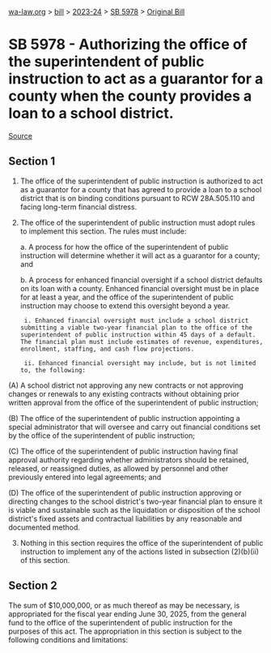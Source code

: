 [wa-law.org](/) > [bill](/bill/) > [2023-24](/bill/2023-24/) > [SB 5978](/bill/2023-24/sb/5978/) > [Original Bill](/bill/2023-24/sb/5978/1/)

# SB 5978 - Authorizing the office of the superintendent of public instruction to act as a guarantor for a county when the county provides a loan to a school district.

[Source](http://lawfilesext.leg.wa.gov/biennium/2023-24/Pdf/Bills/Senate%20Bills/5978.pdf)

## Section 1
1. The office of the superintendent of public instruction is authorized to act as a guarantor for a county that has agreed to provide a loan to a school district that is on binding conditions pursuant to RCW 28A.505.110 and facing long-term financial distress.

2. The office of the superintendent of public instruction must adopt rules to implement this section. The rules must include:

    a. A process for how the office of the superintendent of public instruction will determine whether it will act as a guarantor for a county; and

    b. A process for enhanced financial oversight if a school district defaults on its loan with a county. Enhanced financial oversight must be in place for at least a year, and the office of the superintendent of public instruction may choose to extend this oversight beyond a year.

        i. Enhanced financial oversight must include a school district submitting a viable two-year financial plan to the office of the superintendent of public instruction within 45 days of a default. The financial plan must include estimates of revenue, expenditures, enrollment, staffing, and cash flow projections.

        ii. Enhanced financial oversight may include, but is not limited to, the following:

(A) A school district not approving any new contracts or not approving changes or renewals to any existing contracts without obtaining prior written approval from the office of the superintendent of public instruction;

(B) The office of the superintendent of public instruction appointing a special administrator that will oversee and carry out financial conditions set by the office of the superintendent of public instruction;

(C) The office of the superintendent of public instruction having final approval authority regarding whether administrators should be retained, released, or reassigned duties, as allowed by personnel and other previously entered into legal agreements; and

(D) The office of the superintendent of public instruction approving or directing changes to the school district's two-year financial plan to ensure it is viable and sustainable such as the liquidation or disposition of the school district's fixed assets and contractual liabilities by any reasonable and documented method.

3. Nothing in this section requires the office of the superintendent of public instruction to implement any of the actions listed in subsection (2)(b)(ii) of this section.

## Section 2
The sum of $10,000,000, or as much thereof as may be necessary, is appropriated for the fiscal year ending June 30, 2025, from the general fund to the office of the superintendent of public instruction for the purposes of this act. The appropriation in this section is subject to the following conditions and limitations:
